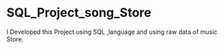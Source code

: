 # SQL_Project_song_Store
I Developed this Project using SQL ,language and using raw data of music Store.
